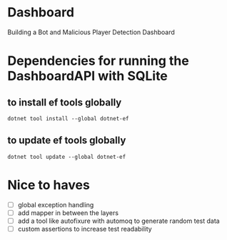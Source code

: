 # Dashboard
Building a Bot and Malicious Player Detection Dashboard

# Dependencies for running the DashboardAPI with SQLite
## to install ef tools globally
`dotnet tool install --global dotnet-ef`
## to update ef tools globally
`dotnet tool update --global dotnet-ef`


# Nice to haves
 - [ ] global exception handling
 - [ ] add mapper in between the layers 
 - [ ] add a tool like autofixure with automoq to generate random test data
 - [ ] custom assertions to increase test readability
